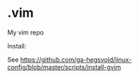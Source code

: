 # .vim
My vim repo

Install:

See https://github.com/ga-hegsvold/linux-config/blob/master/scripts/install-gvim
